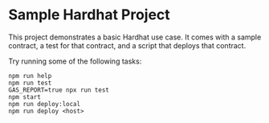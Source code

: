 # Sample Hardhat Project

This project demonstrates a basic Hardhat use case. It comes with a sample contract, a test for that contract, and a script that deploys that contract.

Try running some of the following tasks:

```shell
npm run help
npm run test
GAS_REPORT=true npx run test
npm start
npm run deploy:local
npm run deploy <host>
```
